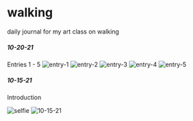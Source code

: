 # walking
daily journal for my art class on walking

##### 10-20-21
Entries 1 - 5
![entry-1](https://github.com/ebelabrie/walking/blob/main/digitized/uploads/1.png)
![entry-2](https://github.com/ebelabrie/walking/blob/main/digitized/uploads/2.png)
![entry-3](https://github.com/ebelabrie/walking/blob/main/digitized/uploads/3.png)
![entry-4](https://github.com/ebelabrie/walking/blob/main/digitized/uploads/4.png)
![entry-5](https://github.com/ebelabrie/walking/blob/main/digitized/uploads/5.png)


##### 10-15-21
Introduction

![selfie](https://github.com/ebelabrie/walking/blob/main/photos/selfie.png)
![10-15-21](https://github.com/ebelabrie/walking/blob/main/photos/10-15-21.png)

